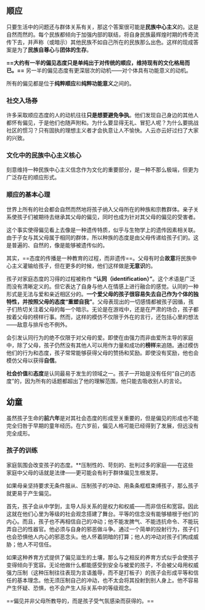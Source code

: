 
## 顺应

只要生活中的问题还与群体关系有关，那这个答案很可能是**民族中心主义**的。这是自然而然的。每个民族都倾向于加强内部的联结，将自身民族最辉煌时期的传奇流传下去，并声称（或暗示）其他民族不如自己所在的民族那么出色。这样的现成答案是为了**民族自尊心**与**团体的生存**。

**==大约有一半的偏见态度只是单纯出于对传统的顺应，维持现有的文化格局而已。==** 另一半的偏见态度有更深层次的动机——对个体具有功能意义的动机。

所有的偏见都是位于**纯粹顺应**和**纯粹功能意义**之间的。

### 社交入场券

许多采取顺应态度的人的动机往往**只是想要避免争执**。他们发现自己身边的其他人都怀有偏见，于是他们也随声附和。为什么要显得无礼、冒犯人呢？为什么要挑战社区的惯习？只有固执的理想主义者才会执意让人不愉快。人云亦云好过扫了大家的兴致。

### 文化中的民族中心主义核心

刻意维持一种民族中心主义信念作为文化的重要部分，是一种不那么极端，但更为广泛存在的顺应形式。

### 顺应的基本心理

世界上所有的社会都会自然而然地将孩子纳入父母所在的种族和宗教群体。亲子关系使孩子们被期待去继承其父母的偏见，同时也成为针对其父母的偏见的受害者。

这个事实使得偏见看上去像是一种遗传特质，似乎与生物学上的遗传因素相关联。由于子女与其父母属于相同的群体，所以种族的态度是由父母传递给孩子们的。这是普遍的、自然的，像是能够被遗传似的。

其实，==态度的传播是一种教育的过程，而非遗传==。父母有时会**故意**将民族中心主义灌输给孩子，但在更多的时候，他们这样做是**无意识**的。

孩子对家庭态度的习得的过程被称作 **“认同（identification）”**。这个术语是广泛而没有清晰定义的。但它表达了自身与他人在情感上进行融合的感觉。认同的一种形式是无法与爱和亲近相区分的。**一个爱父母的孩子很容易失去自己作为个体的独特性，并按照父母的态度“重塑自我”**。父母表现出的一切感情都被孩子因循，孩子们热切关注着父母的每一个暗示。无论是在游戏中，还是在严肃的场合，孩子都按着父母的榜样行事。然而，这样的模仿不仅限于外在的言行，还包括心里的想法——敌意与排斥也不例外。

会引发认同行为的绝不仅限于对父母的爱。即使在由强力而非由爱所主导的家庭中，除了父母，孩子仍然没有其他人可以用作力量和成功的**榜样**来追随。通过模仿他们的行为和态度，孩子常常能够获得父母的赞扬和奖励。即使没有奖励，他也会模仿父母以获得**自信**。

**社会价值**和**态度**是认同最易于发生的领域之一。孩子一开始是没有任何“自己的态度”的，因为所有的话题都超出了他的理解范围，他只能去吸收别人的言论。

## 幼童

虽然孩子生命的**前六年**是对其社会态度的形成至关重要的，但是偏见的形成也不能完全归咎于早期的童年经历。在六岁前，偏见人格可能已经得到了发展，但远没有完全成形。

### 孩子的训练

家庭氛围会改变孩子的态度。**压制性的、苛刻的、批判过多的家庭——在这些家庭中父母的话就是法律——更可能会有利于群体偏见生根发芽。

如果母亲坚持要求无条件服从、压制孩子的冲动、用条条框框束缚孩子，那么孩子就更易于产生偏见。

首先，孩子会从中学到，主导人际关系的是权力和权威——而非信任和宽容。因此这就在他们心里为等级的社会观念搭建了舞台。平等的信念没有能够植根于他们的内心。而且，孩子也不再相信自己的冲动；他不能发脾气、不能违抗命令、不能玩弄自己的性器官。他必须与自身的邪恶做斗争。通过一个简单的投射行为，孩子们也会恐惧他人内心的邪恶念头。他人怀着阴暗的打算；他人的冲动对孩子们构成威胁；他人不可信任。

如果这种养育方式提供了偏见滋生的土壤，那么与之相反的养育方式似乎会使孩子变得倾向于宽容。无论他做什么都能感受到安全与被爱的孩子，不会被父母用权威强力压制（这种压制往往表现为言语羞辱，而不是打板子）的孩子会形成平等和信任的基本理念。他无须压制自己的冲动，也不太会将其投射到别人身上。他不容易产生怀疑、恐惧，也不会产生人际关系中的等级观念。

==偏见并非父母所教导的，而是孩子受气氛感染而获得的。==

